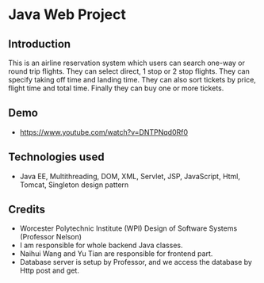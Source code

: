 # Java Web Project

## Introduction 
This is an airline reservation system which users can search one-way or round trip flights. They can select direct, 1 stop or 2 stop flights. They can specify taking off time and landing time. They can also sort tickets by price, flight time and total time. Finally they can buy one or more tickets.

## Demo 
* https://www.youtube.com/watch?v=DNTPNqd0Rf0

## Technologies used
* Java EE, Multithreading, DOM, XML, Servlet, JSP, JavaScript, Html, Tomcat, Singleton design pattern        
## Credits
* Worcester Polytechnic Institute (WPI) Design of Software Systems (Professor Nelson)
* I am responsible for whole backend Java classes.
* Naihui Wang and Yu Tian are responsible for frontend part. 
* Database server is setup by Professor, and we access the database by Http post and get. 

